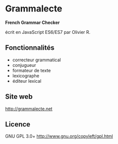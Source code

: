 # Grammalecte

**French Grammar Checker**

écrit en JavaScript ES6/ES7
par Olivier R.

## Fonctionnalités ##

* correcteur grammatical
* conjugueur
* formateur de texte
* lexicographe
* éditeur lexical

## Site web ##

http://grammalecte.net

## Licence ##

GNU GPL 3.0+
http://www.gnu.org/copyleft/gpl.html
